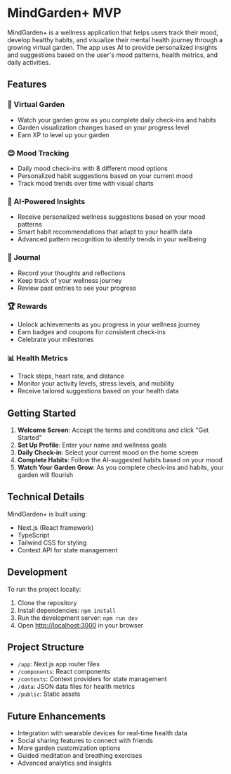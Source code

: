 # MindGarden+ MVP

MindGarden+ is a wellness application that helps users track their mood, develop healthy habits, and visualize their mental health journey through a growing virtual garden. The app uses AI to provide personalized insights and suggestions based on the user's mood patterns, health metrics, and daily activities.

## Features

### 🌱 Virtual Garden
- Watch your garden grow as you complete daily check-ins and habits
- Garden visualization changes based on your progress level
- Earn XP to level up your garden

### 😊 Mood Tracking
- Daily mood check-ins with 8 different mood options
- Personalized habit suggestions based on your current mood
- Track mood trends over time with visual charts

### 🧠 AI-Powered Insights
- Receive personalized wellness suggestions based on your mood patterns
- Smart habit recommendations that adapt to your health data
- Advanced pattern recognition to identify trends in your wellbeing

### 📝 Journal
- Record your thoughts and reflections
- Keep track of your wellness journey
- Review past entries to see your progress

### 🏆 Rewards
- Unlock achievements as you progress in your wellness journey
- Earn badges and coupons for consistent check-ins
- Celebrate your milestones

### 📊 Health Metrics
- Track steps, heart rate, and distance
- Monitor your activity levels, stress levels, and mobility
- Receive tailored suggestions based on your health data

## Getting Started

1. **Welcome Screen**: Accept the terms and conditions and click "Get Started"
2. **Set Up Profile**: Enter your name and wellness goals
3. **Daily Check-in**: Select your current mood on the home screen
4. **Complete Habits**: Follow the AI-suggested habits based on your mood
5. **Watch Your Garden Grow**: As you complete check-ins and habits, your garden will flourish

## Technical Details

MindGarden+ is built using:
- Next.js (React framework)
- TypeScript
- Tailwind CSS for styling
- Context API for state management

## Development

To run the project locally:

1. Clone the repository
2. Install dependencies: `npm install`
3. Run the development server: `npm run dev`
4. Open [http://localhost:3000](http://localhost:3000) in your browser

## Project Structure

- `/app`: Next.js app router files
- `/components`: React components
- `/contexts`: Context providers for state management
- `/data`: JSON data files for health metrics
- `/public`: Static assets

## Future Enhancements

- Integration with wearable devices for real-time health data
- Social sharing features to connect with friends
- More garden customization options
- Guided meditation and breathing exercises
- Advanced analytics and insights
